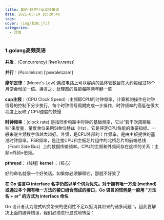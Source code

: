 ```yaml
---
title: 其他-软件行业高频单词
date: 2021-05-14 10:20:48
tags:
cover: /img/其他.jfif
categories:
  - 其他
---
```

### 1.golang高频英语

**并发**：(Concurrency) [kənˈkʌrənsɪ] 

**并行**：(Parallelism) [ˈpærəlelɪzəm]  

**摩尔定律**：(Moore's Law):集成电路上可以容纳的晶体管数目在大约每经过18个月便会增加一倍。换言之，处理器的性能每隔两年翻一倍

**cup主频**：（CPU Clock Speed）:主频即CPU的时钟频率，计算机的操作在时钟信号的控制下分步执行，每个时钟信号周期完成一步操作，时钟频率的高低在很大程度上反映了CPU速度的快慢

**时钟频率**：(clock rate):是指同步电路中时钟的基础频率，它以“若干次周期每秒”来度量，量度单位采用SI单位赫兹（Hz）。它是评定CPU性能的重要指标。一般来说主频数字值越大越好。外频，是CPU外部的工作频率，是由主板提供的基准时钟频率。FSB频率，是连接CPU和主板芯片组中的北桥芯片的前端总线（Front Side Bus）上的数据传输频率。CPU的主频和外频间存在这样的关系：主频=外频×倍频。

**pthread**： (线程)
**kernel** ：（核心）

好的命名就像一个好笑话。如果你必须解释它，那就不好笑了

**在 Go 语言中 interface 名字仍然以单个词为优先。对于拥有唯一方法 (method) 或通过多个拥有唯一方法的接口组合而成的接口，Go 语言的惯例是一般用 "方法名 + er" 的方式为 interface 命名**

Go 设计者认为隐式转换带来的便利性不足以抵消其带来的诸多问题 1，因此要解决上面的编译错误，我们必须进行显式地转型：











